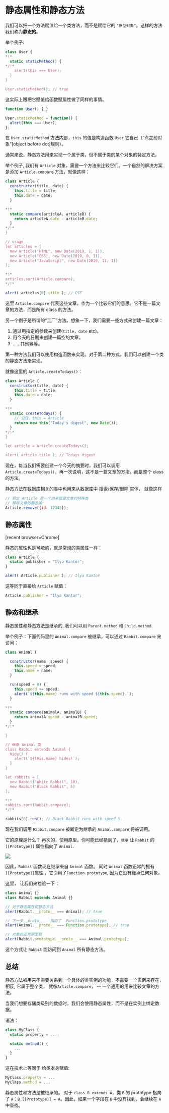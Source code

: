 
# 静态属性和静态方法

我们可以把一个方法赋值给一个类方法，而不是赋给它的 `"原型对象"`。这样的方法我们称为**静态的**。

举个例子:

```js run
class User {
*!*
  static staticMethod() {
*/!*
    alert(this === User);
  }
}

User.staticMethod(); // true
```
这实际上跟把它赋值给函数赋属性做了同样的事情。

```js
function User() { }

User.staticMethod = function() {
  alert(this === User);
};
```

在 `User.staticMethod` 方法内部，`this` 的值是构造函数 `User` 它自己（“点之前对象”[object before dot]规则）。

通常来说，静态方法用来实现一个属于类，但不属于类的某个对象的特定方法。

举个例子, 我们有 `Article` 对象，需要一个方法来比较它们。一个自然的解决方案是添加 `Article.compare` 方法，就像这样：

```js run
class Article {
  constructor(title, date) {
    this.title = title;
    this.date = date;
  }

*!*
  static compare(articleA, articleB) {
    return articleA.date - articleB.date;
  }
*/!*
}

// usage
let articles = [
  new Article("HTML", new Date(2019, 1, 1)),
  new Article("CSS", new Date(2019, 0, 1)),
  new Article("JavaScript", new Date(2019, 11, 1))
];

*!*
articles.sort(Article.compare);
*/!*

alert( articles[0].title ); // CSS
```

这里 `Article.compare` 代表这些文章，作为一个比较它们的意思。它不是一篇文章的方法，而是所有 class 的方法。

另一个例子是所谓的“工厂”方法。想象一下，我们需要一些方式来创建一篇文章：

1. 通过用指定的参数来创建(`title`，`date` etc)。
2. 用今天的日期来创建一篇空的文章。
3. ……其他等等。

第一种方法我们可以使用构造函数来实现。对于第二种方式，我们可以创建一个类的静态方法来实现。

就像这里的 `Article.createTodays()`：

```js run
class Article {
  constructor(title, date) {
    this.title = title;
    this.date = date;
  }

*!*
  static createTodays() {
    // 记住，this = Article
    return new this("Today's digest", new Date());
  }
*/!*
}

let article = Article.createTodays();

alert( article.title ); // Todays digest
```

现在，每当我们需要创建一个今天的摘要时，我们可以调用 `Article.createTodays()`。再一次说明，这不是一篇文章的方法，而是整个 class 的方法。

静态方法在数据库相关的类中也用来从数据库中 搜索/保存/删除 实体， 就像这样
```js
// 假定 Article 是一个用来管理文章的特殊类
// 移除文章的静态类:
Article.remove({id: 12345});
```

## 静态属性

[recent browser=Chrome]

静态的属性也是可能的，就是常规的类属性一样：

```js run
class Article {
  static publisher = "Ilya Kantor";
}

alert( Article.publisher ); // Ilya Kantor
```

这等同于直接给 `Article` 赋值：

```js
Article.publisher = "Ilya Kantor";
```

## 静态和继承

静态属性和静态方法是继承的, 我们可以用 `Parent.method` 和 `Child.method`.

举个例子：下面代码里的 `Animal.compare` 被继承，可以通过 `Rabbit.compare` 来访问：

```js run
class Animal {

  constructor(name, speed) {
    this.speed = speed;
    this.name = name;
  }

  run(speed = 0) {
    this.speed += speed;
    alert(`${this.name} runs with speed ${this.speed}.`);
  }

*!*
  static compare(animalA, animalB) {
    return animalA.speed - animalB.speed;
  }
*/!*

}

// 继承 Animal 类
class Rabbit extends Animal {
  hide() {
    alert(`${this.name} hides!`);
  }
}

let rabbits = [
  new Rabbit("White Rabbit", 10),
  new Rabbit("Black Rabbit", 5)
];

*!*
rabbits.sort(Rabbit.compare);
*/!*

rabbits[0].run(); // Black Rabbit runs with speed 5.
```
现在我们调用 `Rabbit.compare` 被断定为继承的 `Animal.compare` 将被调用。

它的原理是什么？ 再次的，使用原型。你可能已经猜到了，`继承` 让 `Rabbit` 的 `[[Prototype]]` 属性指向了 `Animal`.


![](animal-rabbit-static.svg)


因此，`Rabbit` 函数现在继承来自 `Animal` 函数。
同时 `Animal` 函数正常的拥有`[[Prototype]]`属性 ，它引用了`Function.prototype`, 因为它没有继承任何对象。

这里， 让我们来检验一下：

```js run
class Animal {}
class Rabbit extends Animal {}

// 对于静态属性和静态方法
alert(Rabbit.__proto__ === Animal); // true

// 下一步__proto__   指向了  Function.prototype
alert(Animal.__proto__ === Function.prototype); // true

// 对象的正常原型链
alert(Rabbit.prototype.__proto__ === Animal.prototype);
```

这个方式让 `Rabbit` 能访问到 `Animal` 所有静态方法。 

## 总结

静态方法被用来不需要关系到一个具体的类实例的功能，不需要一个实例来存在，相反, 它属于整个类， 就像`Article.compare`， -- 一个通用的用来比较文章的方法。

当我们想要存储类级别的数据时，我们会使用静态属性，而不是在实例上绑定数据。


语法：
```js
class MyClass {
  static property = ...;

  static method() {
    ...
  }
}
```

这在技术上等同于 给类本身赋值:

```js
MyClass.property = ...
MyClass.method = ...
```

静态属性和方法是被继承的。
对于 `class B extends A`，类 `B` 的 prototype 指向了 `A`：`B.[[Prototype]] = A`。因此，如果一个字段在 `B` 中没有找到，会继续在 `A` 中查找。

